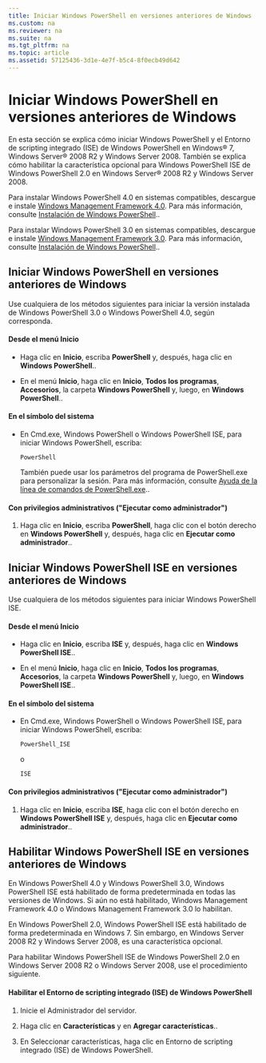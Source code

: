```yaml
---
title: Iniciar Windows PowerShell en versiones anteriores de Windows
ms.custom: na
ms.reviewer: na
ms.suite: na
ms.tgt_pltfrm: na
ms.topic: article
ms.assetid: 57125436-3d1e-4e7f-b5c4-8f0ecb49d642
---
```

# Iniciar Windows PowerShell en versiones anteriores de Windows
En esta sección se explica cómo iniciar Windows PowerShell y el Entorno de scripting integrado (ISE) de Windows PowerShell en Windows® 7, Windows Server® 2008 R2 y Windows Server 2008. También se explica cómo habilitar la característica opcional para Windows PowerShell ISE de Windows PowerShell 2.0 en Windows Server® 2008 R2 y Windows Server 2008.

Para instalar Windows PowerShell 4.0 en sistemas compatibles, descargue e instale [Windows Management Framework 4.0](http://go.microsoft.com/fwlink/?LinkID=293881). Para más información, consulte [Instalación de Windows PowerShell](Installing-Windows-PowerShell.md)..

Para instalar Windows PowerShell 3.0 en sistemas compatibles, descargue e instale [Windows Management Framework 3.0](http://go.microsoft.com/fwlink/?LinkID=240290). Para más información, consulte [Instalación de Windows PowerShell](Installing-Windows-PowerShell.md)..

## Iniciar Windows PowerShell en versiones anteriores de Windows
Use cualquiera de los métodos siguientes para iniciar la versión instalada de Windows PowerShell 3.0 o Windows PowerShell 4.0, según corresponda.

#### Desde el menú Inicio

-   Haga clic en **Inicio**, escriba **PowerShell** y, después, haga clic en **Windows PowerShell**..

-   En el menú **Inicio**, haga clic en **Inicio**, **Todos los programas**, **Accesorios**, la carpeta **Windows PowerShell** y, luego, en **Windows PowerShell**..

#### En el símbolo del sistema

-   En Cmd.exe, Windows PowerShell o Windows PowerShell ISE, para iniciar Windows PowerShell, escriba:

    ```
    PowerShell
    ```

    También puede usar los parámetros del programa de PowerShell.exe para personalizar la sesión. Para más información, consulte [Ayuda de la línea de comandos de PowerShell.exe](../core-powershell/console/PowerShell.exe-Command-Line-Help.md)..

#### Con privilegios administrativos ("Ejecutar como administrador")

1.  Haga clic en **Inicio**, escriba **PowerShell**, haga clic con el botón derecho en **Windows PowerShell** y, después, haga clic en **Ejecutar como administrador**..

## Iniciar Windows PowerShell ISE en versiones anteriores de Windows
Use cualquiera de los métodos siguientes para iniciar Windows PowerShell ISE.

#### Desde el menú Inicio

-   Haga clic en **Inicio**, escriba **ISE** y, después, haga clic en **Windows PowerShell ISE**..

-   En el menú **Inicio**, haga clic en **Inicio**, **Todos los programas**, **Accesorios**, la carpeta **Windows PowerShell** y, luego, en **Windows PowerShell ISE**..

#### En el símbolo del sistema

-   En Cmd.exe, Windows PowerShell o Windows PowerShell ISE, para iniciar Windows PowerShell, escriba:

    ```
    PowerShell_ISE
    ```

    o

    ```
    ISE
    ```

#### Con privilegios administrativos ("Ejecutar como administrador")

1.  Haga clic en **Inicio**, escriba **ISE**, haga clic con el botón derecho en **Windows PowerShell ISE** y, después, haga clic en **Ejecutar como administrador**..

## Habilitar Windows PowerShell ISE en versiones anteriores de Windows
En Windows PowerShell 4.0 y Windows PowerShell 3.0, Windows PowerShell ISE está habilitado de forma predeterminada en todas las versiones de Windows. Si aún no está habilitado, Windows Management Framework 4.0 o Windows Management Framework 3.0 lo habilitan.

En Windows PowerShell 2.0, Windows PowerShell ISE está habilitado de forma predeterminada en Windows 7. Sin embargo, en Windows Server 2008 R2 y Windows Server 2008, es una característica opcional.

Para habilitar Windows PowerShell ISE de Windows PowerShell 2.0 en Windows Server 2008 R2 o Windows Server 2008, use el procedimiento siguiente.

#### Habilitar el Entorno de scripting integrado (ISE) de Windows PowerShell

1.  Inicie el Administrador del servidor.

2.  Haga clic en **Características** y en **Agregar características**..

3.  En Seleccionar características, haga clic en Entorno de scripting integrado (ISE) de Windows PowerShell.



<!--HONumber=May16_HO2-->


